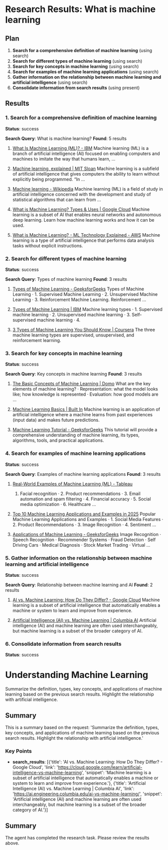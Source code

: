 # Research Results: What is machine learning

## Plan

1. **Search for a comprehensive definition of machine learning** (using search)
2. **Search for different types of machine learning** (using search)
3. **Search for key concepts in machine learning** (using search)
4. **Search for examples of machine learning applications** (using search)
5. **Gather information on the relationship between machine learning and artificial intelligence** (using search)
6. **Consolidate information from search results** (using present)

## Results

### 1. Search for a comprehensive definition of machine learning
**Status**: success

**Search Query**: What is machine learning?
**Found**: 5 results

1. [What Is Machine Learning (ML)? - IBM](https://www.ibm.com/think/topics/machine-learning)
   Machine learning (ML) is a branch of artificial intelligence (AI) focused on enabling computers and machines to imitate the way that humans learn, ...

2. [Machine learning, explained | MIT Sloan](https://mitsloan.mit.edu/ideas-made-to-matter/machine-learning-explained)
   Machine learning is a subfield of artificial intelligence that gives computers the ability to learn without explicitly being programmed. “In ...

3. [Machine learning - Wikipedia](https://en.wikipedia.org/wiki/Machine_learning)
   Machine learning (ML) is a field of study in artificial intelligence concerned with the development and study of statistical algorithms that can learn from ...

4. [What is Machine Learning? Types & Uses | Google Cloud](https://cloud.google.com/learn/what-is-machine-learning)
   Machine learning is a subset of AI that enables neural networks and autonomous deep learning. Learn how machine learning works and how it can be used.

5. [What is Machine Learning? - ML Technology Explained - AWS](https://aws.amazon.com/what-is/machine-learning/)
   Machine learning is a type of artificial intelligence that performs data analysis tasks without explicit instructions.

### 2. Search for different types of machine learning
**Status**: success

**Search Query**: Types of machine learning
**Found**: 3 results

1. [Types of Machine Learning - GeeksforGeeks](https://www.geeksforgeeks.org/types-of-machine-learning/)
   Types of Machine Learning · 1. Supervised Machine Learning · 2. Unsupervised Machine Learning · 3. Reinforcement Machine Learning. Reinforcement ...

2. [Types of Machine Learning | IBM](https://www.ibm.com/think/topics/machine-learning-types)
   Machine learning types · 1. Supervised machine learning · 2. Unsupervised machine learning · 3. Self-supervised machine learning · 4.

3. [3 Types of Machine Learning You Should Know | Coursera](https://www.coursera.org/articles/types-of-machine-learning)
   The three machine learning types are supervised, unsupervised, and reinforcement learning.

### 3. Search for key concepts in machine learning
**Status**: success

**Search Query**: Key concepts in machine learning
**Found**: 3 results

1. [The Basic Concepts of Machine Learning | Domo](https://www.domo.com/glossary/what-are-machine-learning-basics)
   What are the key elements of machine learning? · Representation: what the model looks like; how knowledge is represented · Evaluation: how good models are ...

2. [Machine Learning Basics | Built In](https://builtin.com/machine-learning/machine-learning-basics)
   Machine learning is an application of artificial intelligence where a machine learns from past experiences (input data) and makes future predictions.

3. [Machine Learning Tutorial - GeeksforGeeks](https://www.geeksforgeeks.org/machine-learning/)
   This tutorial will provide a comprehensive understanding of machine learning, its types, algorithms, tools, and practical applications.

### 4. Search for examples of machine learning applications
**Status**: success

**Search Query**: Examples of machine learning applications
**Found**: 3 results

1. [Real-World Examples of Machine Learning (ML) - Tableau](https://www.tableau.com/learn/articles/machine-learning-examples)
   1. Facial recognition · 2. Product recommendations · 3. Email automation and spam filtering · 4. Financial accuracy · 5. Social media optimization · 6. Healthcare ...

2. [Top 10 Machine Learning Applications and Examples in 2025](https://www.simplilearn.com/tutorials/machine-learning-tutorial/machine-learning-applications)
   Popular Machine Learning Applications and Examples · 1. Social Media Features · 2. Product Recommendations · 3. Image Recognition · 4. Sentiment ...

3. [Applications of Machine Learning - GeeksforGeeks](https://www.geeksforgeeks.org/machine-learning-introduction/)
   Image Recognition · Speech Recognition · Recommender Systems · Fraud Detection · Self Driving Cars · Medical Diagnosis · Stock Market Trading · Virtual ...

### 5. Gather information on the relationship between machine learning and artificial intelligence
**Status**: success

**Search Query**: Relationship between machine learning and AI
**Found**: 2 results

1. [AI vs. Machine Learning: How Do They Differ? - Google Cloud](https://cloud.google.com/learn/artificial-intelligence-vs-machine-learning)
   Machine learning is a subset of artificial intelligence that automatically enables a machine or system to learn and improve from experience.

2. [Artificial Intelligence (AI) vs. Machine Learning | Columbia AI](https://ai.engineering.columbia.edu/ai-vs-machine-learning/)
   Artificial intelligence (AI) and machine learning are often used interchangeably, but machine learning is a subset of the broader category of AI.

### 6. Consolidate information from search results
**Status**: success

# Understanding Machine Learning

Summarize the definition, types, key concepts, and applications of machine learning based on the previous search results.  Highlight the relationship with artificial intelligence.

## Summary

This is a summary based on the request: 'Summarize the definition, types, key concepts, and applications of machine learning based on the previous search results.  Highlight the relationship with artificial intelligence.'

### Key Points
- **search_results**: [{'title': 'AI vs. Machine Learning: How Do They Differ? - Google Cloud', 'link': 'https://cloud.google.com/learn/artificial-intelligence-vs-machine-learning', 'snippet': 'Machine learning is a subset of artificial intelligence that automatically enables a machine or system to learn and improve from experience.'}, {'title': 'Artificial Intelligence (AI) vs. Machine Learning | Columbia AI', 'link': 'https://ai.engineering.columbia.edu/ai-vs-machine-learning/', 'snippet': 'Artificial intelligence (AI) and machine learning are often used interchangeably, but machine learning is a subset of the broader category of AI.'}]


## Summary

The agent has completed the research task. Please review the results above.